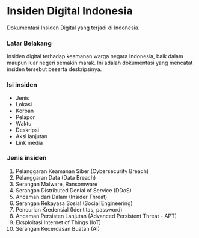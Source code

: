 # Insiden Digital Indonesia
Dokumentasi Insiden Digital yang terjadi di Indonesia.

### Latar Belakang
Insiden digital terhadap keamanan warga negara Indonesia, baik dalam maupun luar negeri semakin marak. Ini adalah dokumentasi yang mencatat insiden tersebut beserta deskripsinya.

### Isi insiden
- Jenis
- Lokasi
- Korban
- Pelapor
- Waktu
- Deskripsi
- Aksi lanjutan
- Link media

### Jenis insiden
1. Pelanggaran Keamanan Siber (Cybersecurity Breach)
2. Pelanggaran Data (Data Breach)
3. Serangan Malware, Ransomware
4. Serangan Distributed Denial of Service (DDoS) 
5. Ancaman dari Dalam (Insider Threat)
6. Serangan Rekayasa Sosial (Social Engineering)
7. Pencurian Kredensial (Identitas, password)
8. Ancaman Persisten Lanjutan (Advanced Persistent Threat - APT)
9. Eksploitasi Internet of Things (IoT)
10. Serangan Kecerdasan Buatan (AI)

